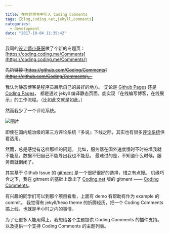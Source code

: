 ```yaml
---

title: 在你的博客中引入 Coding Comments
tags: [blog,coding.net,jekyll,comments]
categories: 
  - development
date: "2017-10-04 11:35:42"
---
```


我司的[设计师小哥哥](https://coding.net/u/tankxu)做了个新的专题页： [https://coding.coding.me/Comments](https://coding.coding.me/Comments/)

~~先扔链接 [https://github.com/Coding/Comments](https://github.com/Coding/Comments)。~~

我认为静态博客是程序员展示自己的最好的地方。
无论是 [Github Pages](https://help.github.com/articles/what-is-github-pages/) 
还是 [Coding Pages](https://coding.net/help/doc/coding-service/coding-pages-introduction.html)，
都是通过 jekyll 编译静态页面，能实现『在线编写博客，在线展示』的工作流程。（比如此文就是如此。）

然而我少了一个评论系统。

<!-- more -->

![图片](https://dn-coding-net-production-pp.qbox.me/6ebad592-66e5-4bbd-a189-323f5185f3f7.png)


即使在国内统治级的第三方评论系统『多说』下线之际，其实也有很多[评论系统](https://blog.shuiba.co/comment-systems-recommendation)供君选用。

然而，总是感觉有这样那样的问题。
比如，服务器在国外速度慢时不时被墙我就不能忍。数据不归自己不能导出我也不能忍。
最难过的是，不知道什么时候，服务商就倒闭了。

其实基于 Github Issue 的 [gitment](https://github.com/imsun/gitment) 是一个很好很好的选择，惜之有点慢。
机缘巧合之下，我在 gitment 的基础上改出了 [Coding.net](https://coding.net) 版的 gitment —— [Coding Comments](https://github.com/Coding/Comments)。

有兴趣的同学们可以到那个项目看看，上面有 demo 有帮助有作为 example 的 commit。
我觉得有 jekyll/hexo theme 的折腾经历，把一个 Coding Comments 搞上线，也就是半小时之内的事情。

为了让更多人能用得上，我想给各个主题提供 Coding Comments 的插件支持。
以及提供一个支持 Coding Comments 的主题列表。
